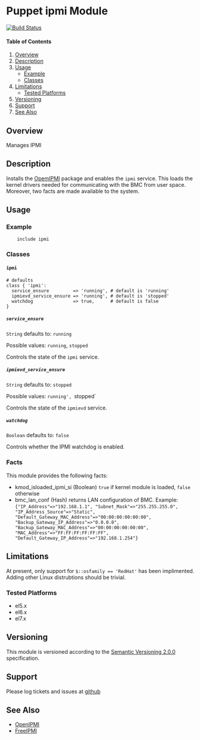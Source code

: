 Puppet ipmi Module
==================

[![Build Status](https://travis-ci.org/jhoblitt/puppet-ipmi.png)](https://travis-ci.org/jhoblitt/puppet-ipmi)


#### Table of Contents

1. [Overview](#overview)
2. [Description](#description)
3. [Usage](#usage)
    * [Example](#example)
    * [Classes](#classes)
4. [Limitations](#limitations)
    * [Tested Platforms](#tested-platforms)
5. [Versioning](#versioning)
6. [Support](#support)
7. [See Also](#see-also)


Overview
--------

Manages IPMI


Description
-----------

Installs the [OpemIPMI](http://openipmi.sourceforge.net/) package and enables
the `ipmi` service.  This loads the kernel drivers needed for communicating
with the BMC from user space. Moreover, two facts are made available to the system.


Usage
-----

### Example

```puppet
    include ipmi
```

### Classes

#### `ipmi`

```puppet
# defaults
class { 'ipmi':
  service_ensure         => 'running', # default is 'running'
  ipmievd_service_ensure => 'running', # default is 'stopped'
  watchdog               => true,      # default is false
}
```

##### `service_ensure`

`String` defaults to: `running`

Possible values: `running`, `stopped`

Controls the state of the `ipmi` service.

##### `ipmievd_service_ensure`

`String` defaults to: `stopped`

 Possible values: `running', `stopped`

Controls the state of the `ipmievd` service.

##### `watchdog`

`Boolean` defaults to: `false`

Controls whether the IPMI watchdog is enabled.

### Facts

This module provides the following facts:

* kmod_isloaded_ipmi_si (Boolean) `true` if kernel module is loaded, `false` otherwise
* bmc_lan_conf (Hash) returns LAN configuration of BMC. Example: `{"IP_Address"=>"192.168.1.1", "Subnet_Mask"=>"255.255.255.0", "IP_Address_Source"=>"Static", "Default_Gateway_MAC_Address"=>"00:00:00:00:00:00", "Backup_Gateway_IP_Address"=>"0.0.0.0", "Backup_Gateway_MAC_Address"=>"00:00:00:00:00:00", "MAC_Address"=>"FF:FF:FF:FF:FF:FF", "Default_Gateway_IP_Address"=>"192.168.1.254"}`

Limitations
-----------

At present, only support for `$::osfamily == 'RedHat'` has been implimented.
Adding other Linux distrubtions should be trivial.

### Tested Platforms

* el5.x
* el6.x
* el7.x


Versioning
----------

This module is versioned according to the [Semantic Versioning
2.0.0](http://semver.org/spec/v2.0.0.html) specification.


Support
-------

Please log tickets and issues at
[github](https://github.com/jhoblitt/puppet-ipmi/issues)


See Also
--------

* [OpenIPMI](http://openipmi.sourceforge.net/)
* [FreeIPMI](http://www.gnu.org/software/freeipmi/)
